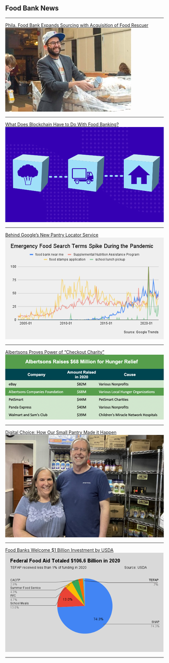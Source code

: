 ## Food Bank News

---

[Phila. Food Bank Expands Sourcing with Acquisition of Food Rescuer](https://foodbanknews.org/food-bank-expands-sourcing-with-acquisition-of-food-rescuer/)
<img src="images/1611478064946.jpg?raw=true"/>

---
[What Does Blockchain Have to Do With Food Banking?](https://foodbanknews.org/what-does-blockchain-have-to-do-with-food-banking/)
<img src="images/Blockchain-Header-V2.png?raw=true"/>

---
[Behind Google’s New Pantry Locator Service ](https://foodbanknews.org/behind-googles-new-pantry-locator-service/)
<img src="images/Emergency-Food-Search-Terms-Spike-During-the-Pandemic.png?raw=true"/>

---
[Albertsons Proves Power of “Checkout Charity”](https://foodbanknews.org/albertsons-proves-power-of-checkout-charity/)
<img src="images/EFG_Top5_v3.png?raw=true"/>

---
[Digital Choice:  How Our Small Pantry Made it Happen ](https://foodbanknews.org/digital-choice-how-our-small-pantry-made-it-happen/)
<img src="images/digital_choice.jpg?raw=true"/>

---
[Food Banks Welcome $1 Billion Investment by USDA](https://foodbanknews.org/food-banks-welcome-1-billion-investment-by-usda/)
<img src="images/tefap_pie.png?raw=true"/>

---
